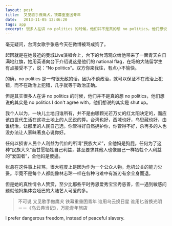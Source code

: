 ```yaml
---
layout: post
title:  又见歌手做鹰犬，铁幕重重困青年
date:   2013-11-05 12:46:20
tags: app
excerpt: 很多人在讲 no politics 的时候，他们并不是真的想 no politics，他们想说的其实是 no politics I don't agree with，他们想说的其实是 shut up。
---
```

毫无疑问，台湾女歌手张悬今天在微博被骂成狗了。

起因就是在她最近的曼城Live演唱会上，台下的台湾观众给他带来了一面青天白日满地红旗，她用英语向台下介绍说这是他们的 national flag，在场的大陆留学生有点接受不了，说：“No politics”。双方你来我往，有点小不愉快。

的确，no politics 是一句很无敌的话，因为不谈政治，就可以保证不在政治上犯错，而不在政治上犯错，几乎就等于政治正确。

但是其实很多人在讲 no politics 的时候，他们并不是真的想 no politics，他们想说的其实是 no politics I don't agree with，他们想说的其实是 shut up。

我个人以为，一块儿土地归谁所有，并不是由哪颗光芒万丈的红太阳决定的，而应该由世代生活在这块土地上的人民说的算。台湾也好，西域也好，乌思藏也好，由谁统治，让那里的人民自己选。你管得好自然拥护你，你管得不好，杀再多的人也没办法让人家昧著良心说你好。

任何以损害人民个人利益为代价的所谓“民族大义”，全他妈是狗屁。任何为了这种“民族大义”而甘愿牺牲自己利益，甚至要求其他人也像自己一样牺牲个人利益的“爱国者”，全他妈是傻逼。

张悬在这件事上挨骂，很大程度上是因为作为一个公众人物，危机公关的能力欠妥。毕竟不是每个人都能像林志玲一样在各种刁难中有游刃有余全身而退。

但是她的真性情令人赞赏，至少比那些平时秀恩爱秀宝宝秀慈善，但一遇到敏感问题就他妈集体变哑巴的大陆艺人可爱的多。

> 不可说
> 又见歌手做鹰犬
> 铁幕重重困青年
> 谁用乌云换日星
> 谁用匕首换光明
>－－《乌云典当记》，万能青年旅店

I prefer dangerous freedom, instead of peaceful slavery.